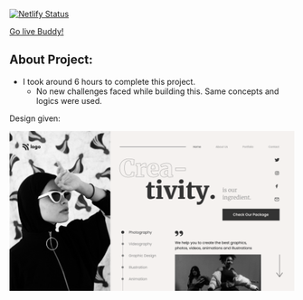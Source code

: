 [![Netlify Status](https://api.netlify.com/api/v1/badges/08792b0d-05a4-4f99-97ad-0f08934f1468/deploy-status)](https://app.netlify.com/sites/tushar-ojha-web-design-landing-page/deploys)


[Go live Buddy!](https://tushar-ojha-dance-home-page.netlify.app/)

## About Project:
- I took around 6 hours to complete this project.
  - No new challenges faced while building this. Same concepts and logics were used.

Design given:


![Design](/Design.png)


